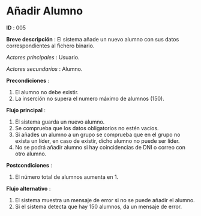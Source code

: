 # Añadir Alumno

**ID** : 005

**Breve descripción** : El sistema añade un nuevo alumno con sus datos correspondientes al fichero binario.

*Actores principales* : Usuario.

*Actores secundarios* : Alumno.

**Precondiciones** :
1. El alumno no debe existir.
2. La inserción no supera el numero máximo de alumnos (150).

**Flujo principal** :
1. El sistema guarda un nuevo alumno.
2. Se comprueba que los datos obligatorios no estén vacíos.
3. Si añades un alumno a un grupo se comprueba que en el grupo no exista un líder, en caso de existir, dicho alumno no puede ser líder.
4. No se podrá añadir alumno si hay coincidencias de DNI o correo con otro alumno.

**Postcondiciones** :
1. El número total de alumnos aumenta en 1.

**Flujo alternativo** :
1. El sistema muestra un mensaje de error si no se puede añadir el alumno.
2. Si el sistema detecta que hay 150 alumnos, da un mensaje de error.
